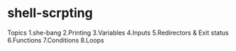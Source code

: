 # shell-scrpting

Topics
1.she-bang
2.Printing
3.Variables
4.Inputs
5.Redirectors & Exit status
6.Functions
7.Conditions
8.Loops

###
